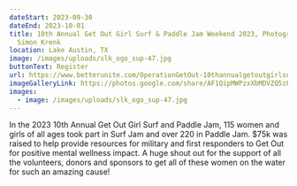 ```yaml
---
dateStart: 2023-09-30
dateEnd: 2023-10-01
title: 10th Annual Get Out Girl Surf & Paddle Jam Weekend 2023, Photographer
  Simon Krenk
location: Lake Austin, TX
image: /images/uploads/slk_ogo_sup-47.jpg
buttonText: Register
url: https://www.betterunite.com/OperationGetOut-10thannualgetoutgirlsurfpaddlejamweekend
imageGalleryLink: https://photos.google.com/share/AF1QipMWPzxXbMDVZQ5zF5seLvzj9O9rA7a2klggsTIpWXc5F6MHC3nozRoSD8KXPjS6SQ
images:
  - image: /images/uploads/slk_ogo_sup-47.jpg
---
```

In the 2023 10th Annual Get Out Girl Surf and Paddle Jam, 115 women and girls of all ages took part in Surf Jam and over 220 in Paddle Jam. $75k was raised to help provide resources for military and first responders to Get Out for positive mental wellness impact. A huge shout out for the support of all the volunteers, donors and sponsors to get all of these women on the water for such an amazing cause!